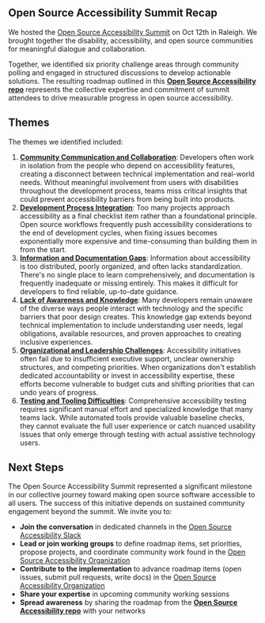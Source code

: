 ## Open Source Accessibility Summit Recap
We hosted the [Open Source Accessibility Summit](https://2025.allthingsopen.org/open-source-accessibility-summit) on Oct 12th in Raleigh. We brought together the disability, accessibility, and open source communities for meaningful dialogue and collaboration.

Together, we identified six priority challenge areas through community polling and engaged in structured discussions to develop actionable solutions. The resulting roadmap outlined in this  **[Open Source Accessibility repo](https://github.com/open-source-accessibility/open-source-accessibility)** represents the collective expertise and commitment of summit attendees to drive measurable progress in open source accessibility.

## Themes
The themes we identified included:

1. **[Community Communication and Collaboration](https://github.com/open-source-accessibility/open-source-accessibility/blob/main/Themes/community-communication-and-collaboration/community-communication-and-collaboration.md)**: Developers often work in isolation from the people who depend on accessibility features, creating a disconnect between technical implementation and real-world needs. Without meaningful involvement from users with disabilities throughout the development process, teams miss critical insights that could prevent accessibility barriers from being built into products.
2. **[Development Process Integration](https://github.com/open-source-accessibility/open-source-accessibility/blob/main/Themes/development-process-integration/development-process-integration.md)**: Too many projects approach accessibility as a final checklist item rather than a foundational principle. Open source workflows frequently push accessibility considerations to the end of development cycles, when fixing issues becomes exponentially more expensive and time-consuming than building them in from the start.
3. **[Information and Documentation Gaps](https://github.com/open-source-accessibility/open-source-accessibility/blob/main/Themes/information-and-documentation-gaps/information-and-documentation-gaps.md)**: Information about accessibility is too distributed, poorly organized, and often lacks standardization. There's no single place to learn comprehensively, and documentation is frequently inadequate or missing entirely. This makes it difficult for developers to find reliable, up-to-date guidance.
4. **[Lack of Awareness and Knowledge](https://github.com/open-source-accessibility/open-source-accessibility/blob/main/Themes/lack-of-awareness-and-knowledge/lack-of-awareness-and-knowledge.md)**: Many developers remain unaware of the diverse ways people interact with technology and the specific barriers that poor design creates. This knowledge gap extends beyond technical implementation to include understanding user needs, legal obligations, available resources, and proven approaches to creating inclusive experiences.
5. **[Organizational and Leadership Challenges](https://github.com/open-source-accessibility/open-source-accessibility/blob/main/Themes/organizational-and-leadership-challenges/organizational-and-leadership-challenges.md)**: Accessibility initiatives often fail due to insufficient executive support, unclear ownership structures, and competing priorities. When organizations don't establish dedicated accountability or invest in accessibility expertise, these efforts become vulnerable to budget cuts and shifting priorities that can undo years of progress.
6. **[Testing and Tooling Difficulties](https://github.com/open-source-accessibility/open-source-accessibility/blob/main/Themes/testing-and-tooling-difficulties/testing-and-tooling-difficulties.md)**: Comprehensive accessibility testing requires significant manual effort and specialized knowledge that many teams lack. While automated tools provide valuable baseline checks, they cannot evaluate the full user experience or catch nuanced usability issues that only emerge through testing with actual assistive technology users.


## Next Steps
The Open Source Accessibility Summit represented a significant milestone in our collective journey toward making open source software accessible to all users. The success of this initiative depends on sustained community engagement beyond the summit. We invite you to:

* **Join the conversation** in dedicated channels in the [Open Source Accessibility Slack](https://join.slack.com/t/opensourceacc-kab3997/shared_invite/zt-39veighf6-ANp0KNyuMnITxGYMGCGFIA)
* **Lead or join working groups** to define roadmap items, set priorities, propose projects, and coordinate community work found in the [Open Source Accessibility Organization](https://github.com/open-source-accessibility)
* **Contribute to the implementation** to advance roadmap items (open issues, submit pull requests, write docs) in the [Open Source Accessibility Organization](https://github.com/open-source-accessibility)
* **Share your expertise** in upcoming community working sessions
* **Spread awareness** by sharing the roadmap from the **[Open Source Accessibility repo](https://github.com/open-source-accessibility/open-source-accessibility)** with your networks
